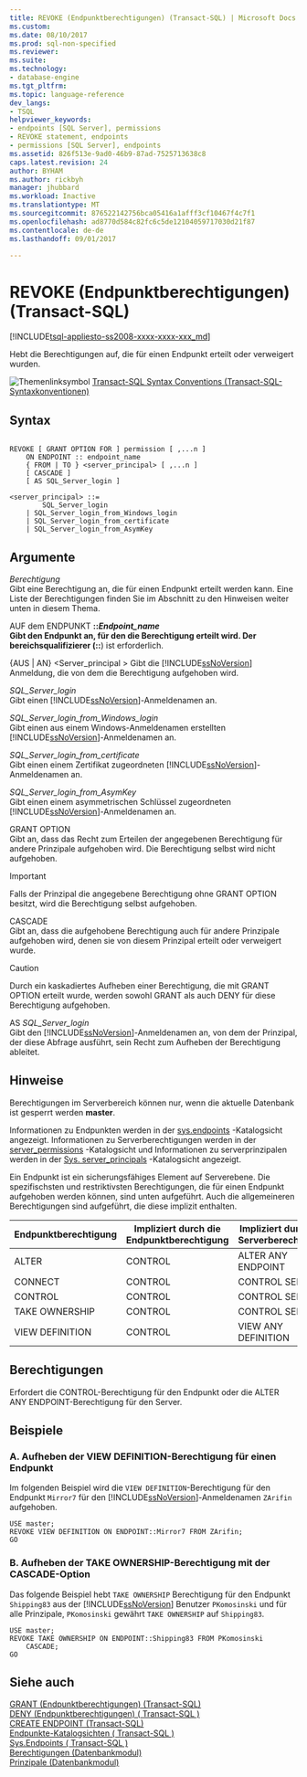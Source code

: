 ```yaml
---
title: REVOKE (Endpunktberechtigungen) (Transact-SQL) | Microsoft Docs
ms.custom: 
ms.date: 08/10/2017
ms.prod: sql-non-specified
ms.reviewer: 
ms.suite: 
ms.technology:
- database-engine
ms.tgt_pltfrm: 
ms.topic: language-reference
dev_langs:
- TSQL
helpviewer_keywords:
- endpoints [SQL Server], permissions
- REVOKE statement, endpoints
- permissions [SQL Server], endpoints
ms.assetid: 826f513e-9ad0-46b9-87ad-7525713638c8
caps.latest.revision: 24
author: BYHAM
ms.author: rickbyh
manager: jhubbard
ms.workload: Inactive
ms.translationtype: MT
ms.sourcegitcommit: 876522142756bca05416a1afff3cf10467f4c7f1
ms.openlocfilehash: ad8770d584c82fc6c5de12104059717030d21f87
ms.contentlocale: de-de
ms.lasthandoff: 09/01/2017

---
```

# <a name="revoke-endpoint-permissions-transact-sql"></a>REVOKE (Endpunktberechtigungen) (Transact-SQL)
[!INCLUDE[tsql-appliesto-ss2008-xxxx-xxxx-xxx_md](../../includes/tsql-appliesto-ss2008-xxxx-xxxx-xxx-md.md)]

  Hebt die Berechtigungen auf, die für einen Endpunkt erteilt oder verweigert wurden.  
  
 ![Themenlinksymbol](../../database-engine/configure-windows/media/topic-link.gif "Topic link icon") [Transact-SQL Syntax Conventions (Transact-SQL-Syntaxkonventionen)](../../t-sql/language-elements/transact-sql-syntax-conventions-transact-sql.md)  
  
## <a name="syntax"></a>Syntax  
  
```  
  
REVOKE [ GRANT OPTION FOR ] permission [ ,...n ]   
    ON ENDPOINT :: endpoint_name  
    { FROM | TO } <server_principal> [ ,...n ]  
    [ CASCADE ]  
    [ AS SQL_Server_login ]   
  
<server_principal> ::=   
        SQL_Server_login  
    | SQL_Server_login_from_Windows_login   
    | SQL_Server_login_from_certificate   
    | SQL_Server_login_from_AsymKey  
```  
  
## <a name="arguments"></a>Argumente  
 *Berechtigung*  
 Gibt eine Berechtigung an, die für einen Endpunkt erteilt werden kann. Eine Liste der Berechtigungen finden Sie im Abschnitt zu den Hinweisen weiter unten in diesem Thema.  
  
 AUF dem ENDPUNKT **::***Endpoint_name*  
 Gibt den Endpunkt an, für den die Berechtigung erteilt wird. Der bereichsqualifizierer (**::**) ist erforderlich.  
  
 {AUS | AN} \<Server_principal > Gibt die [!INCLUDE[ssNoVersion](../../includes/ssnoversion-md.md)] Anmeldung, die von dem die Berechtigung aufgehoben wird.  
  
 *SQL_Server_login*  
 Gibt einen [!INCLUDE[ssNoVersion](../../includes/ssnoversion-md.md)]-Anmeldenamen an.  
  
 *SQL_Server_login_from_Windows_login*  
 Gibt einen aus einem Windows-Anmeldenamen erstellten [!INCLUDE[ssNoVersion](../../includes/ssnoversion-md.md)]-Anmeldenamen an.  
  
 *SQL_Server_login_from_certificate*  
 Gibt einen einem Zertifikat zugeordneten [!INCLUDE[ssNoVersion](../../includes/ssnoversion-md.md)]-Anmeldenamen an.  
  
 *SQL_Server_login_from_AsymKey*  
 Gibt einen einem asymmetrischen Schlüssel zugeordneten [!INCLUDE[ssNoVersion](../../includes/ssnoversion-md.md)]-Anmeldenamen an.  
  
 GRANT OPTION  
 Gibt an, dass das Recht zum Erteilen der angegebenen Berechtigung für andere Prinzipale aufgehoben wird. Die Berechtigung selbst wird nicht aufgehoben.  
  
> [!IMPORTANT]  
>  Falls der Prinzipal die angegebene Berechtigung ohne GRANT OPTION besitzt, wird die Berechtigung selbst aufgehoben.  
  
 CASCADE  
 Gibt an, dass die aufgehobene Berechtigung auch für andere Prinzipale aufgehoben wird, denen sie von diesem Prinzipal erteilt oder verweigert wurde.  
  
> [!CAUTION]  
>  Durch ein kaskadiertes Aufheben einer Berechtigung, die mit GRANT OPTION erteilt wurde, werden sowohl GRANT als auch DENY für diese Berechtigung aufgehoben.  
  
 AS *SQL_Server_login*  
 Gibt den [!INCLUDE[ssNoVersion](../../includes/ssnoversion-md.md)]-Anmeldenamen an, von dem der Prinzipal, der diese Abfrage ausführt, sein Recht zum Aufheben der Berechtigung ableitet.  
  
## <a name="remarks"></a>Hinweise  
 Berechtigungen im Serverbereich können nur, wenn die aktuelle Datenbank ist gesperrt werden **master**.  
  
 Informationen zu Endpunkten werden in der [sys.endpoints](../../relational-databases/system-catalog-views/sys-endpoints-transact-sql.md) -Katalogsicht angezeigt. Informationen zu Serverberechtigungen werden in der [server_permissions](../../relational-databases/system-catalog-views/sys-server-permissions-transact-sql.md) -Katalogsicht und Informationen zu serverprinzipalen werden in der [Sys. server_principals](../../relational-databases/system-catalog-views/sys-server-principals-transact-sql.md) -Katalogsicht angezeigt.  
  
 Ein Endpunkt ist ein sicherungsfähiges Element auf Serverebene. Die spezifischsten und restriktivsten Berechtigungen, die für einen Endpunkt aufgehoben werden können, sind unten aufgeführt. Auch die allgemeineren Berechtigungen sind aufgeführt, die diese implizit enthalten.  
  
|Endpunktberechtigung|Impliziert durch die Endpunktberechtigung|Impliziert durch die Serverberechtigung|  
|-------------------------|------------------------------------|----------------------------------|  
|ALTER|CONTROL|ALTER ANY ENDPOINT|  
|CONNECT|CONTROL|CONTROL SERVER|  
|CONTROL|CONTROL|CONTROL SERVER|  
|TAKE OWNERSHIP|CONTROL|CONTROL SERVER|  
|VIEW DEFINITION|CONTROL|VIEW ANY DEFINITION|  
  
## <a name="permissions"></a>Berechtigungen  
 Erfordert die CONTROL-Berechtigung für den Endpunkt oder die ALTER ANY ENDPOINT-Berechtigung für den Server.  
  
## <a name="examples"></a>Beispiele  
  
### <a name="a-revoking-view-definition-permission-on-an-endpoint"></a>A. Aufheben der VIEW DEFINITION-Berechtigung für einen Endpunkt  
 Im folgenden Beispiel wird die `VIEW DEFINITION`-Berechtigung für den Endpunkt `Mirror7` für den [!INCLUDE[ssNoVersion](../../includes/ssnoversion-md.md)]-Anmeldenamen `ZArifin` aufgehoben.  
  
```  
USE master;  
REVOKE VIEW DEFINITION ON ENDPOINT::Mirror7 FROM ZArifin;  
GO  
```  
  
### <a name="b-revoking-take-ownership-permission-with-the-cascade-option"></a>B. Aufheben der TAKE OWNERSHIP-Berechtigung mit der CASCADE-Option  
 Das folgende Beispiel hebt `TAKE OWNERSHIP` Berechtigung für den Endpunkt `Shipping83` aus der [!INCLUDE[ssNoVersion](../../includes/ssnoversion-md.md)] Benutzer `PKomosinski` und für alle Prinzipale, `PKomosinski` gewährt `TAKE OWNERSHIP` auf `Shipping83`.  
  
```  
USE master;  
REVOKE TAKE OWNERSHIP ON ENDPOINT::Shipping83 FROM PKomosinski   
    CASCADE;  
GO  
```  
  
## <a name="see-also"></a>Siehe auch  
 [GRANT (Endpunktberechtigungen) (Transact-SQL)](../../t-sql/statements/grant-endpoint-permissions-transact-sql.md)   
 [DENY (Endpunktberechtigungen) &#40; Transact-SQL &#41;](../../t-sql/statements/deny-endpoint-permissions-transact-sql.md)   
 [CREATE ENDPOINT &#40;Transact-SQL&#41;](../../t-sql/statements/create-endpoint-transact-sql.md)   
 [Endpunkte-Katalogsichten &#40; Transact-SQL &#41;](../../relational-databases/system-catalog-views/endpoints-catalog-views-transact-sql.md)   
 [Sys.Endpoints &#40; Transact-SQL &#41;](../../relational-databases/system-catalog-views/sys-endpoints-transact-sql.md)   
 [Berechtigungen &#40;Datenbankmodul&#41;](../../relational-databases/security/permissions-database-engine.md)   
 [Prinzipale &#40;Datenbankmodul&#41;](../../relational-databases/security/authentication-access/principals-database-engine.md)  
  
  


